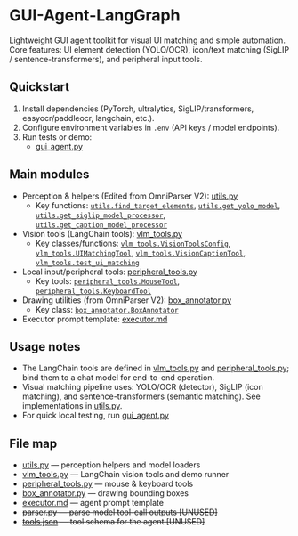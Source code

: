 # GUI-Agent-LangGraph

Lightweight GUI agent toolkit for visual UI matching and simple automation.  
Core features: UI element detection (YOLO/OCR), icon/text matching (SigLIP / sentence-transformers), and peripheral input tools.

## Quickstart

1. Install dependencies (PyTorch, ultralytics, SigLIP/transformers, easyocr/paddleocr, langchain, etc.).
2. Configure environment variables in `.env` (API keys / model endpoints).
3. Run tests or demo:
   - [gui_agent.py](gui_agent.py)

## Main modules

- Perception & helpers (Edited from OmniParser V2): [utils.py](utils.py)  
  - Key functions: [`utils.find_target_elements`](utils.py), [`utils.get_yolo_model`](utils.py), [`utils.get_siglip_model_processor`](utils.py), [`utils.get_caption_model_processor`](utils.py)
- Vision tools (LangChain tools): [vlm_tools.py](vlm_tools.py)  
  - Key classes/functions: [`vlm_tools.VisionToolsConfig`](vlm_tools.py), [`vlm_tools.UIMatchingTool`](vlm_tools.py), [`vlm_tools.VisionCaptionTool`](vlm_tools.py), [`vlm_tools.test_ui_matching`](vlm_tools.py)
- Local input/peripheral tools: [peripheral_tools.py](peripheral_tools.py)  
  - Key tools: [`peripheral_tools.MouseTool`](peripheral_tools.py), [`peripheral_tools.KeyboardTool`](peripheral_tools.py)
- Drawing utilities (from OmniParser V2): [box_annotator.py](box_annotator.py)  
  - Key class: [`box_annotator.BoxAnnotator`](box_annotator.py)
- Executor prompt template: [executor.md](executor.md)

## Usage notes

- The LangChain tools are defined in [vlm_tools.py](vlm_tools.py) and [peripheral_tools.py](peripheral_tools.py); bind them to a chat model for end-to-end operation.
- Visual matching pipeline uses: YOLO/OCR (detector), SigLIP (icon matching), and sentence-transformers (semantic matching). See implementations in [utils.py](utils.py).
- For quick local testing, run [gui_agent.py](gui_agent.py)

## File map

- [utils.py](utils.py) — perception helpers and model loaders  
- [vlm_tools.py](vlm_tools.py) — LangChain vision tools and demo runner  
- [peripheral_tools.py](peripheral_tools.py) — mouse & keyboard tools  
- [box_annotator.py](box_annotator.py) — drawing bounding boxes  
- [executor.md](executor.md) — agent prompt template  
- ~~[parser.py](parser.py) — parse model tool-call outputs  [UNUSED]~~
- ~~[tools.json](tools.json) — tool schema for the agent  [UNUSED]~~
